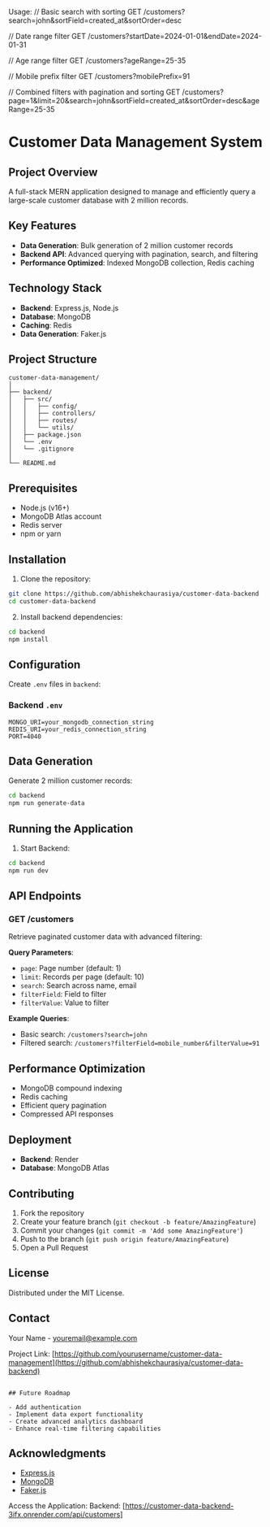 Usage:
// Basic search with sorting
GET /customers?search=john&sortField=created_at&sortOrder=desc

// Date range filter
GET /customers?startDate=2024-01-01&endDate=2024-01-31

// Age range filter
GET /customers?ageRange=25-35

// Mobile prefix filter
GET /customers?mobilePrefix=91

// Combined filters with pagination and sorting
GET /customers?page=1&limit=20&search=john&sortField=created_at&sortOrder=desc&ageRange=25-35

# Customer Data Management System

## Project Overview

A full-stack MERN application designed to manage and efficiently query a large-scale customer database with 2 million records.

## Key Features

- **Data Generation**: Bulk generation of 2 million customer records
- **Backend API**: Advanced querying with pagination, search, and filtering
- **Performance Optimized**: Indexed MongoDB collection, Redis caching

## Technology Stack

- **Backend**: Express.js, Node.js
- **Database**: MongoDB
- **Caching**: Redis
- **Data Generation**: Faker.js

## Project Structure

```
customer-data-management/
│
├── backend/
│   ├── src/
│   │   ├── config/
│   │   ├── controllers/
│   │   ├── routes/
│   │   └── utils/
│   ├── package.json
│   └── .env
│   └── .gitignore
│
└── README.md
```

## Prerequisites

- Node.js (v16+)
- MongoDB Atlas account
- Redis server
- npm or yarn

## Installation

1. Clone the repository:

```bash
git clone https://github.com/abhishekchaurasiya/customer-data-backend
cd customer-data-backend
```

2. Install backend dependencies:

```bash
cd backend
npm install
```

## Configuration

Create `.env` files in `backend`:

### Backend `.env`

```
MONGO_URI=your_mongodb_connection_string
REDIS_URI=your_redis_connection_string
PORT=4040
```

## Data Generation

Generate 2 million customer records:

```bash
cd backend
npm run generate-data
```

## Running the Application

1. Start Backend:

```bash
cd backend
npm run dev
```

## API Endpoints

### GET /customers

Retrieve paginated customer data with advanced filtering:

**Query Parameters**:

- `page`: Page number (default: 1)
- `limit`: Records per page (default: 10)
- `search`: Search across name, email
- `filterField`: Field to filter
- `filterValue`: Value to filter

**Example Queries**:

- Basic search: `/customers?search=john`
- Filtered search: `/customers?filterField=mobile_number&filterValue=91`

## Performance Optimization

- MongoDB compound indexing
- Redis caching
- Efficient query pagination
- Compressed API responses

## Deployment

- **Backend**: Render
- **Database**: MongoDB Atlas

## Contributing

1. Fork the repository
2. Create your feature branch (`git checkout -b feature/AmazingFeature`)
3. Commit your changes (`git commit -m 'Add some AmazingFeature'`)
4. Push to the branch (`git push origin feature/AmazingFeature`)
5. Open a Pull Request

## License

Distributed under the MIT License.

## Contact

Your Name - youremail@example.com

Project Link: [https://github.com/yourusername/customer-data-management](https://github.com/abhishekchaurasiya/customer-data-backend)

```

## Future Roadmap

- Add authentication
- Implement data export functionality
- Create advanced analytics dashboard
- Enhance real-time filtering capabilities
```

## Acknowledgments

- [Express.js](https://expressjs.com/)
- [MongoDB](https://www.mongodb.com/)
- [Faker.js](https://fakerjs.dev/)

Access the Application:
Backend: [https://customer-data-backend-3ifx.onrender.com/api/customers]
